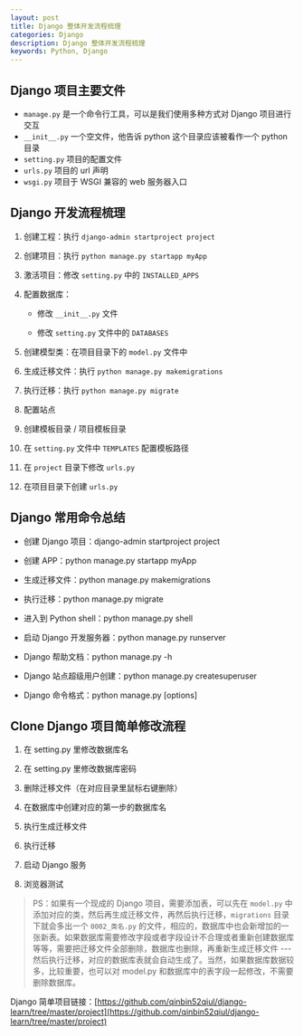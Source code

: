 ```yaml
---
layout: post
title: Django 整体开发流程梳理
categories: Django
description: Django 整体开发流程梳理
keywords: Python, Django
---
```



## Django 项目主要文件

- `manage.py` 是一个命令行工具，可以是我们使用多种方式对 Django 项目进行交互
- `__init__.py` 一个空文件，他告诉 python 这个目录应该被看作一个 python 目录
- `setting.py` 项目的配置文件
- `urls.py` 项目的 url 声明
- `wsgi.py` 项目于 WSGI 兼容的 web 服务器入口

## Django 开发流程梳理

1. 创建工程：执行 `django-admin startproject project`

2. 创建项目：执行 `python manage.py startapp myApp`

3. 激活项目：修改 `setting.py` 中的 `INSTALLED_APPS`

4. 配置数据库：

   - 修改 `__init__.py` 文件
 
   - 修改 `setting.py` 文件中的 `DATABASES`
 
5. 创建模型类：在项目目录下的 `model.py` 文件中
 
6. 生成迁移文件：执行 `python manage.py makemigrations`

7. 执行迁移：执行 `python manage.py migrate`

8. 配置站点

9. 创建模板目录 / 项目模板目录
 
10. 在 `setting.py` 文件中 `TEMPLATES` 配置模板路径

11. 在 `project` 目录下修改 `urls.py`

12. 在项目目录下创建 `urls.py`




## Django 常用命令总结

- 创建 Django 项目：django-admin startproject project

- 创建 APP：python manage.py startapp myApp

- 生成迁移文件：python manage.py makemigrations

- 执行迁移：python manage.py migrate

- 进入到 Python shell：python manage.py shell

- 启动 Django 开发服务器：python manage.py runserver

- Django 帮助文档：python manage.py -h

- Django 站点超级用户创建：python manage.py createsuperuser

- Django 命令格式：python manage.py <command> [options]



## Clone Django 项目简单修改流程

1. 在 setting.py 里修改数据库名

2. 在 setting.py 里修改数据库密码

3. 删除迁移文件（在对应目录里鼠标右键删除）

4. 在数据库中创建对应的第一步的数据库名

5. 执行生成迁移文件

6. 执行迁移

7. 启动 Django 服务

8. 浏览器测试

> PS：如果有一个现成的 Django 项目，需要添加表，可以先在 `model.py` 中添加对应的类，然后再生成迁移文件，再然后执行迁移，`migrations` 目录下就会多出一个 `0002_类名.py` 的文件，相应的，数据库中也会新增加的一张新表。如果数据库需要修改字段或者字段设计不合理或者重新创建数据库等等，需要把迁移文件全部删除，数据库也删除，再重新生成迁移文件 --- 然后执行迁移，对应的数据库表就会自动生成了。当然，如果数据库数据较多，比较重要，也可以对 model.py 和数据库中的表字段一起修改，不需要删除数据库。



Django 简单项目链接：[https://github.com/qinbin52qiul/django-learn/tree/master/project](https://github.com/qinbin52qiul/django-learn/tree/master/project)


